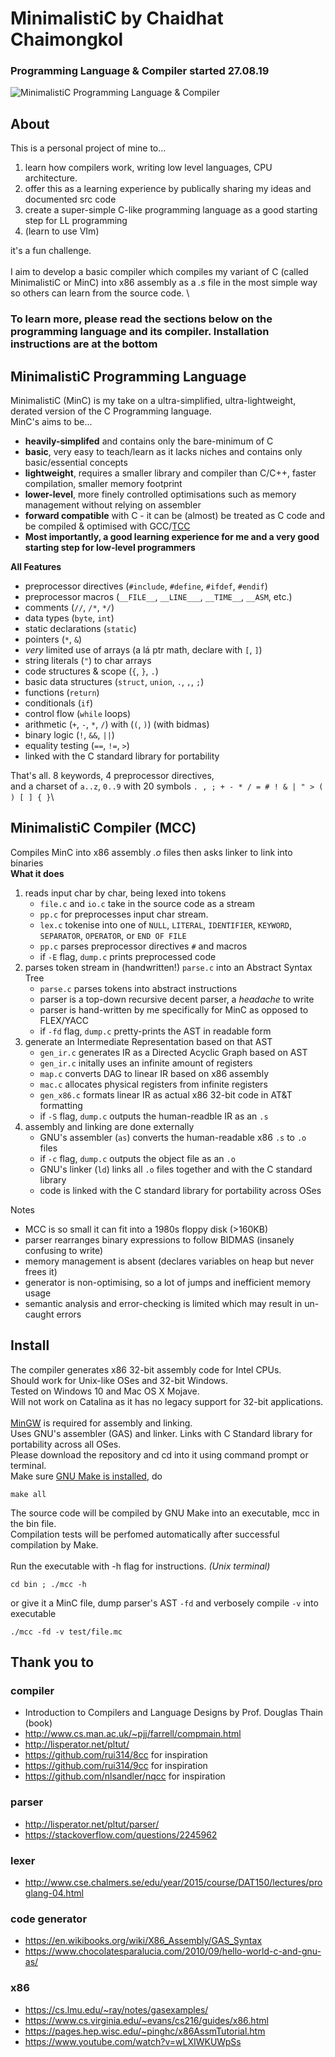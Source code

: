  # MinimalistiC by Chaidhat Chaimongkol
### Programming Language & Compiler started 27.08.19
![MinimalistiC Programming Language & Compiler](https://github.com/Chai112/MinC-Compiler/blob/master/doc/thumb.png)

## About
This is a personal project of mine to...
1. learn how compilers work, writing low level languages, CPU architecture.
2. offer this as a learning experience by publically sharing my ideas and documented src code
3. create a super-simple C-like programming language as a good starting step for LL programming
4. (learn to use VIm)

it's a fun challenge.\
\
I aim to develop a basic compiler which compiles my variant of C (called MinimalistiC or MinC)
into x86 assembly as a *.s* file in the most simple way so others can learn from the source code. \
### To learn more, please read the sections below on the programming language and its compiler. Installation instructions are at the bottom 

## MinimalistiC Programming Language
MinimalistiC (MinC) is my take on a ultra-simplified, ultra-lightweight, derated version of the C Programming language.\
MinC's aims to be...
* **heavily-simplifed** and contains only the bare-minimum of C
* **basic**, very easy to teach/learn as it lacks niches and contains only basic/essential concepts
* **lightweight**, requires a smaller library and compiler than C/C++, faster compilation, smaller memory footprint
* **lower-level**, more finely controlled optimisations such as memory management without relying on assembler
* **forward compatible** with C - it can be (almost) be treated as C code and be compiled & optimised with GCC/[TCC](https://bellard.org/tcc/)
* **Most importantly, a good learning experience for me and a very good starting step for low-level programmers**

**All Features**
* preprocessor directives (`#include`, `#define`, `#ifdef`, `#endif`)
* preprocessor macros (`__FILE__`, `__LINE___`, `__TIME__`, `__ASM`, etc.)
* comments (`//`, `/*`, `*/`)
* data types (`byte`, `int`)
* static declarations (`static`) 
* pointers (`*`, `&`)
* *very* limited use of arrays (a lá ptr math, declare with `[`, `]`)
* string literals (`"`) to char arrays
* code structures & scope (`{`, `}`, `.`)
* basic data structures (`struct`, `union`, `.`, `,`, `;`)
* functions (`return`)
* conditionals (`if`)
* control flow (`while` loops)
* arithmetic (`+`, `-`, `*`, `/`) with (`(`, `)`) (with bidmas)
* binary logic (`!`, `&&`, `||`)
* equality testing (`==`, `!=`, `>`)
* linked with the C standard library for portability

That's all. 8 keywords, 4 preprocessor directives,\
and a charset of `a..z`, `0..9` with 20 symbols `. , ; + - * / = # ! & | " > ( ) [ ] { }`\

## MinimalistiC Compiler (MCC)
Compiles MinC into x86 assembly *.o* files then asks linker to link into binaries\
**What it does**
1. reads input char by char, being lexed into tokens
   * `file.c` and `io.c` take in the source code as a stream
   * `pp.c` for preprocesses input char stream.
   * `lex.c` tokenise into one of `NULL`, `LITERAL`, `IDENTIFIER`, `KEYWORD`, `SEPARATOR`, `OPERATOR`, or `END OF FILE`
   * `pp.c` parses preprocessor directives `#` and macros
   * if `-E` flag, `dump.c` prints preprocessed code
2. parses token stream in (handwritten!) `parse.c` into an Abstract Syntax Tree
   * `parse.c` parses tokens into abstract instructions
   * parser is a top-down recursive decent parser, a *headache* to write
   * parser is hand-written by me specifically for MinC as opposed to FLEX/YACC
   * if `-fd` flag, `dump.c` pretty-prints the AST in readable form
3. generate an Intermediate Representation based on that AST
   * `gen_ir.c` generates IR as a Directed Acyclic Graph based on AST
   * `gen_ir.c` initally uses an infinite amount of registers
   * `map.c` converts DAG to linear IR based on x86 assembly
   * `mac.c` allocates physical registers from infinite registers
   * `gen_x86.c` formats linear IR as actual x86 32-bit code in AT&T formatting
   * if `-S` flag, `dump.c` outputs the human-readble IR as an `.s`
5. assembly and linking are done externally
   * GNU's assembler (`as`) converts the human-readable x86 `.s` to `.o` files
   * if `-c` flag, `dump.c` outputs the object file as an `.o`
   * GNU's linker (`ld`) links all `.o` files together and with the C standard library
   * code is linked with the C standard library for portability across OSes

Notes
   * MCC is so small it can fit into a 1980s floppy disk (>160KB)
   * parser rearranges binary expressions to follow BIDMAS (insanely confusing to write)
   * memory management is absent (declares variables on heap but never frees it) 
   * generator is non-optimising, so a lot of jumps and inefficient memory usage
   * semantic analysis and error-checking is limited which may result in un-caught errors

## Install
The compiler generates x86 32-bit assembly code for Intel CPUs.
\
Should work for Unix-like OSes and 32-bit Windows. \
Tested on Windows 10 and Mac OS X Mojave. \
Will not work on Catalina as it has no legacy support for 32-bit applications.\
\
[MinGW](https://osdn.net/projects/mingw/releases/) is required for assembly and linking.\
Uses GNU's assembler (GAS) and linker.
Links with C Standard library for portability across all OSes.
\
Please download the repository and cd into it using command prompt or terminal.\
Make sure [GNU Make is installed](http://gnuwin32.sourceforge.net/packages/make.htm), do
```
make all
```
The source code will be compiled by GNU Make into an executable, mcc in the bin file.\
Compilation tests will be perfomed automatically after successful compilation by Make.\
\
Run the executable with -h flag for instructions. *(Unix terminal)*
```
cd bin ; ./mcc -h
```
or give it a MinC file, dump parser's AST `-fd` and verbosely compile `-v` into executable
```
./mcc -fd -v test/file.mc
```

## Thank you to 
### compiler 
* Introduction to Compilers and Language Designs by Prof. Douglas Thain (book)
* http://www.cs.man.ac.uk/~pjj/farrell/compmain.html
* http://lisperator.net/pltut/
* https://github.com/rui314/8cc for inspiration
* https://github.com/rui314/9cc for inspiration
* https://github.com/nlsandler/nqcc for inspiration
### parser  
* http://lisperator.net/pltut/parser/
* https://stackoverflow.com/questions/2245962
### lexer
* http://www.cse.chalmers.se/edu/year/2015/course/DAT150/lectures/proglang-04.html
### code generator
* https://en.wikibooks.org/wiki/X86_Assembly/GAS_Syntax
* https://www.chocolatesparalucia.com/2010/09/hello-world-c-and-gnu-as/
### x86
* https://cs.lmu.edu/~ray/notes/gasexamples/
* https://www.cs.virginia.edu/~evans/cs216/guides/x86.html
* https://pages.hep.wisc.edu/~pinghc/x86AssmTutorial.htm
* https://www.youtube.com/watch?v=wLXIWKUWpSs
